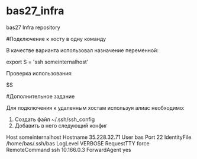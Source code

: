 # bas27_infra
bas27 Infra repository

#Подключение к хосту в одну команду

В качестве варианта использовал назначение переменной:

export S = 'ssh someinternalhost'

Проверка использования:

$S

#Дополнительное задание

Для подключения к удаленным хостам используя алиас необходимо:

1. Создать файл ~/.ssh/ssh_config
2. Добавить в него следующий конфиг

Host someinternalhost
        Hostname 35.228.32.71
        User bas
        Port 22
        IdentityFile /home/bas/.ssh/bas
        LogLevel VERBOSE
        RequestTTY force
        RemoteCommand ssh 10.166.0.3
        ForwardAgent yes
